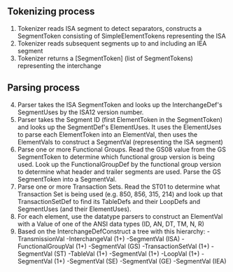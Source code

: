 ## Tokenizing process

1. Tokenizer reads ISA segment to detect separators, constructs a SegmentToken consisting of SimpleElementTokens representing the ISA
2. Tokenizer reads subsequent segments up to and including an IEA segment
3. Tokenizer returns a [SegmentToken] (list of SegmentTokens) representing the interchange

## Parsing process
4. Parser takes the ISA SegmentToken and looks up the InterchangeDef's SegmentUses by the ISA12 version number.
5. Parser takes the Segment ID (first ElementToken in the SegmentToken) and looks up the SegmentDef's ElementUses. It uses the ElementUses to parse each ElementToken into an ElementVal, then uses the ElementVals to construct a SegmentVal (representing the ISA segment)
6. Parse one or more Functional Groups. Read the GS08 value from the GS SegmentToken to determine which functional group version is being used. Look up the FunctionalGroupDef by the functional group version to determine what header and trailer segments are used. Parse the GS SegmentToken into a SegmentVal.
7. Parse one or more Transaction Sets. Read the ST01 to determine what Transaction Set is being used (e.g. 850, 856, 315, 214) and look up that TransactionSetDef to find its TableDefs and their LoopDefs and SegmentUses (and their ElementUses).
8. For each element, use the datatype parsers to construct an ElementVal with a Value of one of the ANSI data types (ID, AN, DT, TM, N, R)
8. Based on the InterchangeDefConstruct a tree with this hierarchy:
-TransmissionVal
  -InterchangeVal (1+)
    -SegmentVal (ISA)
    -FunctionalGroupVal (1+)
      -SegmentVal (GS)
      -TransactionSetVal (1+)
        -SegmentVal (ST)
        -TableVal (1+)
          -SegmentVal (1+)
          -LoopVal (1+)
          -SegmentVal (1+)
        -SegmentVal (SE)
      -SegmentVal (GE)
    -SegmentVal (IEA)

